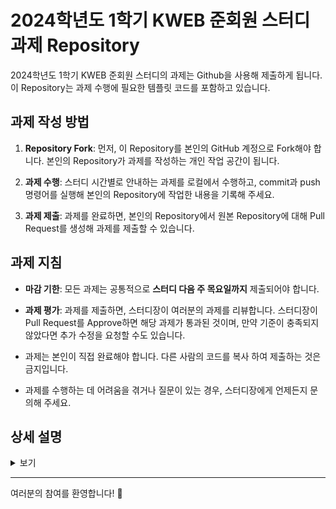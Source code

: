 # 2024학년도 1학기 KWEB 준회원 스터디 과제 Repository

2024학년도 1학기 KWEB 준회원 스터디의 과제는 Github을 사용해 제출하게 됩니다. 이 Repository는 과제 수행에 필요한 템플릿 코드를 포함하고 있습니다.

## 과제 작성 방법

1. **Repository Fork**: 먼저, 이 Repository를 본인의 GitHub 계정으로 Fork해야 합니다. 본인의 Repository가 과제를 작성하는 개인 작업 공간이 됩니다.

2. **과제 수행**: 스터디 시간별로 안내하는 과제를 로컬에서 수행하고, commit과 push 명령어를 실행해 본인의 Repository에 작업한 내용을 기록해 주세요.

3. **과제 제출**: 과제를 완료하면, 본인의 Repository에서 원본 Repository에 대해 Pull Request를 생성해 과제를 제출할 수 있습니다.

## 과제 지침

- **마감 기한**: 모든 과제는 공통적으로 **스터디 다음 주 목요일까지** 제출되어야 합니다.

- **과제 평가**: 과제를 제출하면, 스터디장이 여러분의 과제를 리뷰합니다. 스터디장이 Pull Request를 Approve하면 해당 과제가 통과된 것이며, 만약 기준이 충족되지 않았다면 추가 수정을 요청할 수도 있습니다.

- 과제는 본인이 직접 완료해야 합니다. 다른 사람의 코드를 복사 하여 제출하는 것은 금지입니다.

- 과제를 수행하는 데 어려움을 겪거나 질문이 있는 경우, 스터디장에게 언제든지 문의해 주세요.

## 상세 설명
<details>
<summary>보기</summary>
  
### [KWEB 준회원 스터디 Repository](https://github.com/KWEBofficial/241R-frontend)에서 내 저장소로 Fork 하기
![2024-1R-Frontend-01](https://github.com/LineNo2/241R-frontend/assets/57629885/1eb68dce-e0cc-4c6b-aace-9aae845b3a9c)

### 내 저장소에서 내 컴퓨터로 Clone 하기
```bash
git clone ${내 저장소 URL}
```

![2024-1R-Frontend-02](https://github.com/LineNo2/241R-frontend/assets/57629885/1e76e4d1-4eef-4349-bd06-ec880e0f7e40)

### 내 컴퓨터에 저장된 내 저장소 파일들 확인하기

```bash
cd 241R-frontend
```
※ cd : Change Directory

![2024-1R-Frontend-03](https://github.com/LineNo2/241R-frontend/assets/57629885/f2ab44f9-a696-46d9-b542-87db0c8df7e8)

### 내 컴퓨터에서 변경된 파일 Commit 하기
```bash
git add .
git commit -m "${커밋 메시지}"
```
※ `git status` : 현재 로컬 저장소 상태 확인

![2024-1R-Frontend-04](https://github.com/LineNo2/241R-frontend/assets/57629885/27137f4f-3dd5-4284-905e-ef3b34c76117)

### 내 컴퓨터에서 내 저장소로 Push 하기
```bash
git push origin main
```
- origin : `remote` 이름
- main : `branch` 이름
 
![2024-1R-Frontend-05](https://github.com/LineNo2/241R-frontend/assets/57629885/d3f43713-2748-477a-830a-f7675791015e)

### 내 저장소에서 KWEB 준회원 스터디 Repository로 Pull Request 날리기
- *학번 이름 주차* 형식 준수.

![2024-1R-Frontend-06](https://github.com/LineNo2/241R-frontend/assets/57629885/1f905371-9dae-4d5e-8234-582e795b33f3)

</details>



---

여러분의 참여를 환영합니다! 🎉
